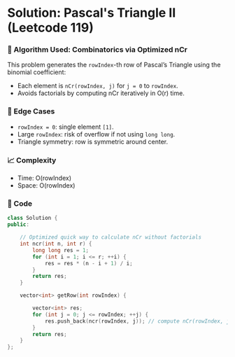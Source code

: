 # Solution: Pascal's Triangle II (Leetcode 119)

### 🧠 Algorithm Used: Combinatorics via Optimized nCr

This problem generates the `rowIndex`-th row of Pascal’s Triangle using the binomial coefficient:
- Each element is `nCr(rowIndex, j)` for `j = 0` to `rowIndex`.
- Avoids factorials by computing nCr iteratively in O(r) time.

### 🧪 Edge Cases
- `rowIndex = 0`: single element `[1]`.
- Large `rowIndex`: risk of overflow if not using `long long`.
- Triangle symmetry: row is symmetric around center.

### 📈 Complexity
- Time: O(rowIndex)
- Space: O(rowIndex)

### 🧾 Code
```cpp
class Solution {
public:

    // Optimized quick way to calculate nCr without factorials
    int ncr(int n, int r) {
        long long res = 1;
        for (int i = 1; i <= r; ++i) {
            res = res * (n - i + 1) / i;
        }
        return res;
    }

    vector<int> getRow(int rowIndex) {

        vector<int> res;
        for (int j = 0; j <= rowIndex; ++j) {
            res.push_back(ncr(rowIndex, j)); // compute nCr(rowIndex, j)
        }
        return res;
    }
};
